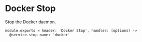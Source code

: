 
# Docker Stop

Stop the Docker daemon.

    module.exports = header: 'Docker Stop', handler: (options) ->
      @service.stop name: 'docker'
